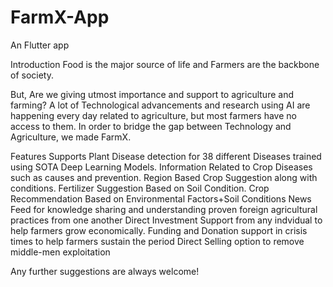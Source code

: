 # FarmX-App
An Flutter app 


Introduction
Food is the major source of life and Farmers are the backbone of society.

But, Are we giving utmost importance and support to agriculture and farming? A lot of Technological advancements and research using AI are happening every day related to agriculture, but most farmers have no access to them. In order to bridge the gap between Technology and Agriculture, we made FarmX.

Features
Supports Plant Disease detection for 38 different Diseases trained using SOTA Deep Learning Models.
Information Related to Crop Diseases such as causes and prevention.
Region Based Crop Suggestion along with conditions.
Fertilizer Suggestion Based on Soil Condition.
Crop Recommendation Based on Environmental Factors+Soil Conditions
News Feed for knowledge sharing and understanding proven foreign agricultural practices from one another
Direct Investment Support from any indvidual to help farmers grow economically.
Funding and Donation support in crisis times to help farmers sustain the period
Direct Selling option to remove middle-men exploitation

Any further suggestions are always welcome!
